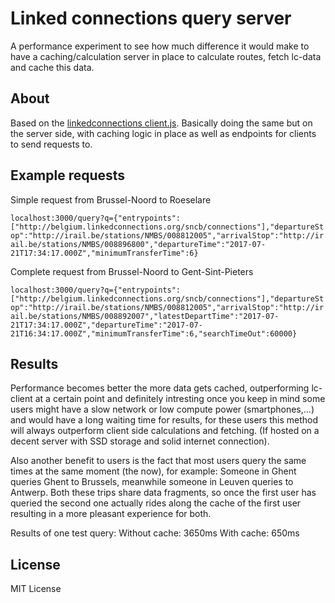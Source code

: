 # Linked connections query server
A performance experiment to see how much difference it would make to have a caching/calculation server in place to calculate routes, fetch lc-data and cache this data.

## About
Based on the [linkedconnections client.js](https://github.com/linkedconnections/client.js).
Basically doing the same but on the server side, with caching logic in place as well as endpoints for clients to send requests to.

## Example requests
Simple request from Brussel-Noord to Roeselare

``
localhost:3000/query?q={"entrypoints":["http://belgium.linkedconnections.org/sncb/connections"],"departureStop":"http://irail.be/stations/NMBS/008812005","arrivalStop":"http://irail.be/stations/NMBS/008896800","departureTime":"2017-07-21T17:34:17.000Z","minimumTransferTime":6}
``

Complete request from Brussel-Noord to Gent-Sint-Pieters

``
localhost:3000/query?q={"entrypoints":["http://belgium.linkedconnections.org/sncb/connections"],"departureStop":"http://irail.be/stations/NMBS/008812005","arrivalStop":"http://irail.be/stations/NMBS/008892007","latestDepartTime":"2017-07-21T17:34:17.000Z","departureTime":"2017-07-21T16:34:17.000Z","minimumTransferTime":6,"searchTimeOut":60000}
``

## Results
Performance becomes better the more data gets cached, outperforming lc-client at a certain point and definitely intresting once you keep in mind some users might have a slow network or low compute power (smartphones,...) and would have a long waiting time for results, for these users this method will always outperform client side calculations and fetching. (If hosted on a decent server with SSD storage and solid internet connection).

Also another benefit to users is the fact that most users query the same times at the same moment (the now), for example: Someone in Ghent queries Ghent to Brussels, meanwhile someone in Leuven queries to Antwerp. Both these trips share data fragments, so once the first user has queried the second one actually rides along the cache of the first user resulting in a more pleasant experience for both.

Results of one test query:
Without cache: 3650ms
With cache: 650ms

## License
MIT License